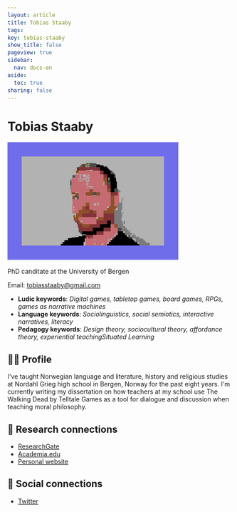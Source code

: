 ```yaml
---
layout: article
title: Tobias Staaby
tags:
key: tobias-staaby
show_title: false
pageview: true
sidebar:
  nav: docs-en
aside:
  toc: true
sharing: false
---
```


# Tobias Staaby

<div class="card">
  <div class="card__image">
    <img class="image" src="/assets/images/LLP-Tobias.png"/>
    <div class="overlay overlay--bottom">
      <p>PhD canditate at the University of Bergen</p>
    </div>
  </div>
</div>

Email: [tobiasstaaby@gmail.com](mailto:tobiasstaaby@gmail.com)

- **Ludic keywords**: *Digital games, tabletop games, board games, RPGs, games as narrative machines*
- **Language keywords**: *Sociolinguistics, social semiotics, interactive narratives, literacy*
- **Pedagogy keywords**: *Design theory, sociocultural theory, affordance theory, experiential teachingSituated Learning*

<!--more-->

## 👨‍🏫 Profile

I've taught Norwegian language and literature, history and religious studies at Nordahl Grieg high school in Bergen, Norway for the past eight years. I'm currently writing my dissertation on how teachers at my school use The Walking Dead by Telltale Games as a tool for dialogue and discussion when teaching moral philosophy.

## 🧪 Research connections

- [ResearchGate](https://www.researchgate.net/profile/Tobias_Staaby)
- [Academia.edu](https://independent.academia.edu/TStaaby)
- [Personal website](https://www.spillpedagogene.no/)

## 💬 Social connections

- [Twitter](https://www.twitter.com/tobiasstaaby)
